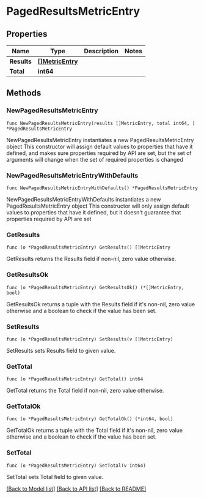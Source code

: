 # PagedResultsMetricEntry

## Properties

Name | Type | Description | Notes
------------ | ------------- | ------------- | -------------
**Results** | [**[]MetricEntry**](MetricEntry.md) |  | 
**Total** | **int64** |  | 

## Methods

### NewPagedResultsMetricEntry

`func NewPagedResultsMetricEntry(results []MetricEntry, total int64, ) *PagedResultsMetricEntry`

NewPagedResultsMetricEntry instantiates a new PagedResultsMetricEntry object
This constructor will assign default values to properties that have it defined,
and makes sure properties required by API are set, but the set of arguments
will change when the set of required properties is changed

### NewPagedResultsMetricEntryWithDefaults

`func NewPagedResultsMetricEntryWithDefaults() *PagedResultsMetricEntry`

NewPagedResultsMetricEntryWithDefaults instantiates a new PagedResultsMetricEntry object
This constructor will only assign default values to properties that have it defined,
but it doesn't guarantee that properties required by API are set

### GetResults

`func (o *PagedResultsMetricEntry) GetResults() []MetricEntry`

GetResults returns the Results field if non-nil, zero value otherwise.

### GetResultsOk

`func (o *PagedResultsMetricEntry) GetResultsOk() (*[]MetricEntry, bool)`

GetResultsOk returns a tuple with the Results field if it's non-nil, zero value otherwise
and a boolean to check if the value has been set.

### SetResults

`func (o *PagedResultsMetricEntry) SetResults(v []MetricEntry)`

SetResults sets Results field to given value.


### GetTotal

`func (o *PagedResultsMetricEntry) GetTotal() int64`

GetTotal returns the Total field if non-nil, zero value otherwise.

### GetTotalOk

`func (o *PagedResultsMetricEntry) GetTotalOk() (*int64, bool)`

GetTotalOk returns a tuple with the Total field if it's non-nil, zero value otherwise
and a boolean to check if the value has been set.

### SetTotal

`func (o *PagedResultsMetricEntry) SetTotal(v int64)`

SetTotal sets Total field to given value.



[[Back to Model list]](../README.md#documentation-for-models) [[Back to API list]](../README.md#documentation-for-api-endpoints) [[Back to README]](../README.md)


